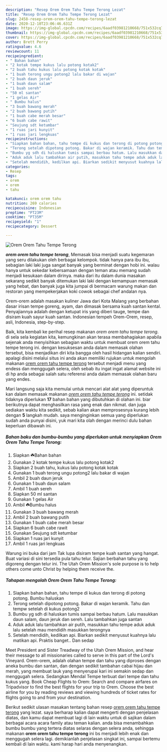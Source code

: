 ```yaml
---
description: "Resep Orem Orem Tahu Tempe Terong Lezat"
title: "Resep Orem Orem Tahu Tempe Terong Lezat"
slug: 2458-resep-orem-orem-tahu-tempe-terong-lezat
date: 2020-12-10T23:06:46.631Z
image: https://img-global.cpcdn.com/recipes/6aadf03981210668/751x532cq70/orem-orem-tahu-tempe-terong-foto-resep-utama.jpg
thumbnail: https://img-global.cpcdn.com/recipes/6aadf03981210668/751x532cq70/orem-orem-tahu-tempe-terong-foto-resep-utama.jpg
cover: https://img-global.cpcdn.com/recipes/6aadf03981210668/751x532cq70/orem-orem-tahu-tempe-terong-foto-resep-utama.jpg
author: Brett Perry
ratingvalue: 4.6
reviewcount: 11
recipeingredient:
- " Bahan bahan"
- "2 kotak tempe kukus lalu potong kotak2"
- "2 buah tahu kukus lalu potong kotak kotak"
- "1 buah terong ungu potong2 lalu bakar di wajan"
- "2 buah daun jeruk"
- "1 buah daun salam"
- "1 buah sereh"
- "50 ml santan"
- "1 gelas Air"
- " Bumbu halus"
- "3 buah bawang merah"
- "2 buah bawang putih"
- "1 buah cabe merah besar"
- "6 buah cabe rawit"
- "Seujung sdt ketumbar"
- "1 ruas jari kunyit"
- "1 ruas jari lengkuas"
recipeinstructions:
- "Siapkan bahan bahan, tahu tempe di kukus dan terong di potong potong. Bumbu haluskan"
- "Terong setelah dipotong potong. Bakar di wajan keramik. Tahu dan tempw setelah di kukus potong2"
- "Bumbu yg sdh di haluskan tumis sampai berbau hatum. Lalu masukkan daun salam, daun jeruk dan sereh. Lalu tambahkan juga santan"
- "Aduk aduk lalu tambahkan air putih, masukkan tahu tempe aduk aduk lalu setelah mau mendidih masukkan terongnya"
- "Setelah mendidih, kedilkan api. Biarkan sedikit menyusut kuahnya lalu matikan api. Praktis banget.. Dan sedap"
categories:
- Resep
tags:
- orem
- orem
- tahu

katakunci: orem orem tahu 
nutrition: 269 calories
recipecuisine: Indonesian
preptime: "PT23M"
cooktime: "PT35M"
recipeyield: "1"
recipecategory: Dessert

---
```



![Orem Orem Tahu Tempe Terong](https://img-global.cpcdn.com/recipes/6aadf03981210668/751x532cq70/orem-orem-tahu-tempe-terong-foto-resep-utama.jpg)

<b><i>orem orem tahu tempe terong</i></b>, Memasak bisa menjadi suatu kegemaran yang seru dilakukan oleh berbagai kelompok. tidak hanya para ibu ibu, sebagian laki laki juga sangat banyak yang berminat dengan hobi ini. walau hanya untuk sekedar kebersamaan dengan teman atau memang sudah menjadi kesukaan dalam dirinya. maka dari itu dalam dunia masakan sekarang sedikit banyak ditemukan laki laki dengan kemampuan memasak yang hebat, dan banyak juga kita jumpai di bermacam warung makan dan restoran yang mempekerjakan koki cowok sebagai chef andalan nya.

Orem-orem adalah masakan kuliner Jawa dari Kota Malang yang berbahan dasar irisan tempe goreng, ayam, dan dimasak bersama kuah santan kental. Penyajiannya adalah dengan ketupat iris yang diberi tauge, tempe dan disiram kuah sayur kuah santan. Indonesian tempeh Orem-Orem, resep, asli, Indonesia, step-by-step.

Baik, kita kembali ke perihal resep makanan <i>orem orem tahu tempe terong</i>. di sela sela kegiatan kita, kemungkinan akan terasa membahagiakan apabila sejenak anda menyisihkan sebagian waktu untuk membuat orem orem tahu tempe terong ini. dengan kesuksesan anda dalam memasak olahan tersebut, bisa menjadikan diri kita bangga oleh hasil hidangan kalian sendiri. apalagi disini melalui situs ini anda akan memiliki rujukan untuk mengolah makanan <u>orem orem tahu tempe terong</u> tersebut menjadi menu yang endess dan menggugah selera, oleh sebab itu ingat ingat alamat website ini di hp anda sebagai salah satu referensi anda dalam memasak olahan baru yang endes.


Mari langsung saja kita memulai untuk mencari alat alat yang diperuntuk kan dalam memasak makanan <u><i>orem orem tahu tempe terong</i></u> ini. setidak tidaknya diperlukan <b>17</b> bahan bahan yang dibutuhkan di olahan ini. biar berikutnya dapat menghasilkan rasa yang enak dan nikmat. dan juga sediakan waktu kita sedikit, sebab kalian akan memprosesnya kurang lebih dengan <b>5</b> langkah mudah. saya menginginkan semua yang diperlukan sudah anda punyai disini, yuk mari kita olah dengan merinci dulu bahan keperluan dibawah ini.

<!--inarticleads1-->

##### Bahan baku dan bumbu-bumbu yang diperlukan untuk menyiapkan Orem Orem Tahu Tempe Terong:

1. Siapkan  ☘️Bahan bahan
1. Gunakan 2 kotak tempe kukus lalu potong kotak2
1. Siapkan 2 buah tahu, kukus lalu potong kotak kotak
1. Gunakan 1 buah terong ungu potong2 lalu bakar di wajan
1. Ambil 2 buah daun jeruk
1. Gunakan 1 buah daun salam
1. Ambil 1 buah sereh
1. Siapkan 50 ml santan
1. Gunakan 1 gelas Air
1. Ambil  ☘️Bumbu halus
1. Gunakan 3 buah bawang merah
1. Ambil 2 buah bawang putih
1. Gunakan 1 buah cabe merah besar
1. Siapkan 6 buah cabe rawit
1. Gunakan Seujung sdt ketumbar
1. Siapkan 1 ruas jari kunyit
1. Ambil 1 ruas jari lengkuas


Warung ini buka dari jam Tak lupa disiram tempe kuah santan yang hangat. Buat variasi di sini tersedia pula tahu telur. Sajian berbahan tahu yang digoreng dengan telur ini. The Utah Orem Mission&#39;s sole purpose is to help others come unto Christ by helping them receive the. 

<!--inarticleads2-->

##### Tahapan mengolah Orem Orem Tahu Tempe Terong:

1. Siapkan bahan bahan, tahu tempe di kukus dan terong di potong potong. Bumbu haluskan
1. Terong setelah dipotong potong. Bakar di wajan keramik. Tahu dan tempw setelah di kukus potong2
1. Bumbu yg sdh di haluskan tumis sampai berbau hatum. Lalu masukkan daun salam, daun jeruk dan sereh. Lalu tambahkan juga santan
1. Aduk aduk lalu tambahkan air putih, masukkan tahu tempe aduk aduk lalu setelah mau mendidih masukkan terongnya
1. Setelah mendidih, kedilkan api. Biarkan sedikit menyusut kuahnya lalu matikan api. Praktis banget.. Dan sedap


Meet President and Sister Treadway of the Utah Orem Mission, and hear their message to all missionaries called to serve in this part of the Lord&#39;s Vineyard. Orem-orem, adalah olahan tempe dan tahu yang diproses dengan aneka bumbu dan santan, dan dengan sedikit tambahan cabai hijau dan merah, yang membuat lauk yang menyerupai kari ini semakin sedap dan menggugah selera. Sedangkan Mendal Tempe terbuat dari tempe dan tahu kukus yang. Book Cheap Flights to Orem: Search and compare airfares on Tripadvisor to find the best flights for your trip to Orem. Choose the best airline for you by reading reviews and viewing hundreds of ticket rates for flights going to and from your destination. 

Berikut sedikit ulasan masakan tentang bahan resep <u>orem orem tahu tempe terong</u> yang lezat. saya berharap kalian dapat mengerti dengan penjelasan diatas, dan kamu dapat membuat lagi di lain waktu untuk di sajikan dalam berbagai acara acara family atau teman kalian. anda bisa menambahkan bumbu bumbu yang tertera diatas selaras dengan selera anda, sehingga makanan <b>orem orem tahu tempe terong</b> ini bs menjadi lebih enak dan menggugah selera lagi. demikianlah penjelasan singkat ini, sampai bertemu kembali di lain waktu. kami harap hari anda menyenangkan.
